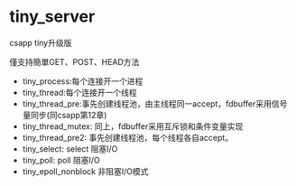 # tiny_server
csapp tiny升级版

僅支持簡單GET、POST、HEAD方法



+ tiny_process:每个连接开一个进程
+ tiny_thread:每个连接开一个线程
+ tiny_thread_pre:事先创建线程池，由主线程同一accept，fdbuffer采用信号量同步(同csapp第12章)
+ tiny_thread_mutex: 同上，fdbuffer采用互斥锁和条件变量实现
+ tiny_thread_pre2: 事先创建线程池，每个线程各自accept。
+ tiny_select: select 阻塞I/O
+ tiny_poll: poll 阻塞I/O
+ tiny_epoll_nonblock 非阻塞I/O模式


